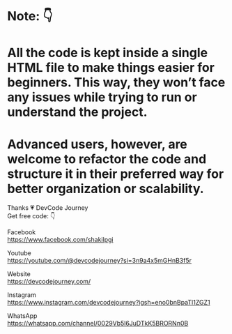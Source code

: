 # Note: 👇

# All the code is kept inside a single HTML file to make things easier for beginners. This way, they won’t face any issues while trying to run or understand the project.
# Advanced users, however, are welcome to refactor the code and structure it in their preferred way for better organization or scalability.



Thanks 💗
DevCode Journey <br>
Get free code: 👇

Facebook<br>
https://www.facebook.com/shakilpgi<br>

Youtube<br>
https://youtube.com/@devcodejourney?si=3n9a4x5mGHnB3f5r<br>

Website<br>
https://devcodejourney.com/<br>

Instagram<br>
https://www.instagram.com/devcodejourney?igsh=eno0bnBpaTl1ZGZ1<br>

WhatsApp<br>
https://whatsapp.com/channel/0029Vb5l6JuDTkK5BRORNn0B<br>